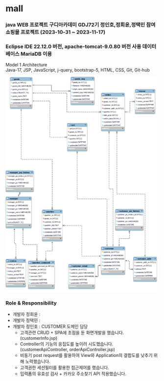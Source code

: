 # mall 
### java WEB 프로젝트 구디아카데미 GDJ72기 정인호,정회윤,정택민 참여 쇼핑몰 프로젝트 (2023-10-31 ~ 2023-11-17)
### Eclipse IDE 22.12.0 버전, apache-tomcat-9.0.80 버전 사용 데이터베이스 MariaDB 이용 

Model 1 Architecture  
Java-17, JSP, JavaScript, j-query, bootstrap-5, HTML, CSS, Git, Git-hub

![ERD](ERD.png)

### Role & Responsibility

- 개발자 정회윤 :
- 개발자 정택민 : 
- 개발자 정인호 : CUSTOMER 도메인 담당
  - 고객관련 CRUD + SPA에 초점을 둔 화면개발을 했습니다.(customerInfo.jsp)
  - Controller의 기능의 응집도를 높이려 시도했습니다.(customerApiController, orderApiController.jsp)
  - 비동기 post request를 활용하여 View와 Application의 결합도를 낮추기 위해 노력했습니다.
  - 고객권한 세션필터를 활용한 접근제어를 했습니다.
  - 입력폼의 유효성 검사 + 카카오 주소찾기 API 적용했습니다.


